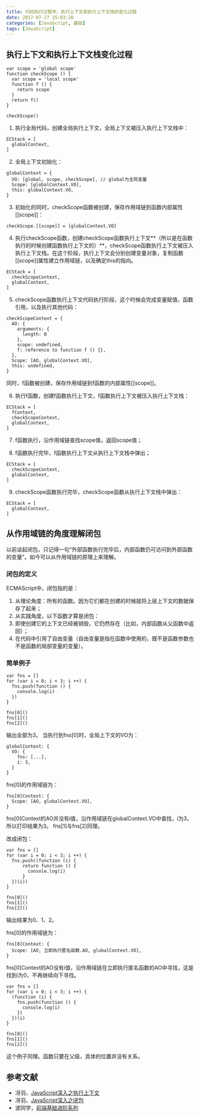 ```yaml
---
title: 代码执行过程中，执行上下文和执行上下文栈的变化过程
date: 2017-07-27 15:03:18
categories: [JavaScript, 基础]
tags: [JavaScript]
---
```


## 执行上下文和执行上下文栈变化过程

```
var scope = 'global scope'
function checkScope () {
  var scope = 'local scope'
  function f () {
    return scope
  }
  return f()
}

checkScope()
```

1. 执行全局代码，创建全局执行上下文，全局上下文被压入执行上下文栈中：

```
ECStack = [
  globalContext,
]
```

<!-- more -->

2. 全局上下文初始化：

```
globalContext = {
  VO: [global, scope, checkScope], // global为全局变量
  Scope: [globalContext.VO],
  this: globalContext.VO,
}
```

3. 初始化的同时，checkScope函数被创建，保存作用域链到函数内部属性[[scope]]：

```
checkScope.[[scope]] = [globalContext.VO]
```

4. 执行checkScope函数，创建checkScope函数执行上下文**（所以是在函数执行的时候创建函数执行上下文的）**，checkScope函数执行上下文被压入执行上下文栈。在这个阶段，执行上下文会分别创建变量对象，复制函数[[scope]]属性建立作用域链，以及确定this的指向。

```
ECStack = [
  checkScopeContext,
  globalContext,
]
```

5. checkScope函数执行上下文代码执行阶段，这个时候会完成变量赋值，函数引用，以及执行其他代码：


```
checkScopeContext = {
  AO: {
    arguments: {
      length: 0
    },
    scope: undefined,
    f: reference to function f () {},
  },
  Scope: [AO, globalContext.VO],
  this: undefined,
}
```

 同时，f函数被创建，保存作用域链到f函数的内部属性[[scope]]。

6. 执行f函数，创建f函数执行上下文，f函数执行上下文被压入执行上下文栈：

```
ECStack = [
  fContext,
  checkScopeContext,
  globalContext,
]
```

7. f函数执行，沿作用域链查找scope值，返回scope值；

8. f函数执行完毕，f函数执行上下文从执行上下文栈中弹出；

```
ECStack = [
  checkScopeContext,
  globalContext,
]
```

9. checkScope函数执行完毕，checkScope函数从执行上下文栈中弹出：

```
ECStack = [
  globalContext,
]
```

## 从作用域链的角度理解闭包

以前谈起闭包，只记得一句“外部函数执行完毕后，内部函数仍可访问到外部函数的变量”。如今可以从作用域链的原理上来理解。

### 闭包的定义

ECMAScript中，闭包指的是：

1. 从理论角度：所有的函数。因为它们都在创建的时候就将上层上下文的数据保存了起来；
2. 从实践角度，以下函数才算是闭包：
1. 即使创建它的上下文已经被销毁，它仍然存在（比如，内部函数从父函数中返回）；
2. 在代码中引用了自由变量（自由变量是指在函数中使用的，既不是函数参数也不是函数的局部变量的变量）。

### 简单例子

```
var fns = []
for (var i = 0; i < 3; i ++) {
  fns.push(function () {
    console.log(i)
  })
}

fns[0]()
fns[1]()
fns[2]()
```

输出全部为3。
当执行到fns[0]时，全局上下文的VO为：

```
globalContext: {
  VO: {
    fns: [...],
    i: 3,
  }
}
```

fns[0]的作用域链为：

```
fns[0]Context: {
  Scope: [AO, globalContext.VO],
}
```

fns[0]Context的AO并没有i值，沿作用域链在globalContext.VO中查找，i为3，所以打印结果为3。
fns[1]与fns[2]同理。

改成闭包：

```
var fns = []
for (var i = 0; i < 3; i ++) {
  fns.push((function (i) {
      return function () {
        console.log(i)
      }
  })(i))
}

fns[0]()
fns[1]()
fns[2]()
```

输出结果为0、1、2。

fns[0]的作用域链为：

```
fns[0]Context: {
  Scope: [AO, 立即执行匿名函数.AO, globalContext.VO],
}
```

fns[0]Context的AO没有i值，沿作用域链在立即执行匿名函数的AO中寻找，这是找到i为0，不再继续向下寻找。

```
var fns = []
for (var i = 0; i < 3; i ++) {
  (function (i) {
    fns.push(function () {
      console.log(i)
    })
  })(i)
}

fns[0]()
fns[1]()
fns[2]()
```

这个例子同理。函数只要在父级，具体的位置并没有关系。

## 参考文献

- 冴羽，[JavaScript深入之执行上下文](https://github.com/mqyqingfeng/Blog/issues/8)
- 冴羽，[JavaScript深入之闭包](https://github.com/mqyqingfeng/Blog/issues/9)
- 波同学，[前端基础进阶系列](http://www.jianshu.com/p/cd3fee40ef59)
